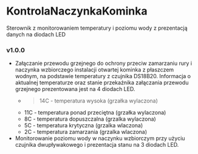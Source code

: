 # KontrolaNaczynkaKominka
Sterownik z monitorowaniem temperatury i poziomu wody z prezentacją danych na diodach LED

### v1.0.0
- Załączanie przewodu grzejnego do ochrony przeciw zamarzaniu rury i naczynka wzbiorczego instalacji otwartej kominka z płaszczem wodnym, na podstawie temperatury z czujnika DS18B20. Informacja o aktualnej temperaturze oraz stanie przekaźnika załączania przewodu grzejnego prezentowana jest na 4 diodach LED.
  - >14C - temperatura wysoka (grzałka wylaczona)
  - 11C - temperatura ponad przeciętna (grzałka wylaczona)
  - 8C - temperatura dopuszczalna (grzalka wylaczona)
  - 5C - temperatura krytyczna (grzalka wlaczona)
  - 2C - temperatura zamarzania (grzalka wlaczona)
- Monitorowanie poziomu wody w naczynku wzbiorczym przy użyciu czujnika dwupływakowego i prezentacja stanu na 3 diodach LED.
